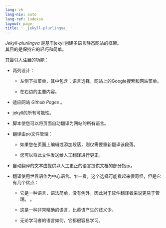 ```yaml
---
lang: zh
lang-niv: auto
lang-ref: indekso
layout: page
title: ' _jekyll-plurlingva_ '
---
```


 _Jekyll-plurlingva_ 是基于jekyll创建多语言静态网站的框架。  
其目的是保持它的轻巧和简单。

其最引人注目的功能：

 * 两列设计：


   * 左侧下拉菜单，其中包含：语言选择，网站上的Google搜索和网站菜单。


   * 在右边的主要内容。


 * 适应网站 _Github Pages_ 。


 * jekyll的所有可能性。


 * 脚本使您可以将页面自动翻译为网站的所有语言。


 * 翻译由po文件管理：


   * 如果您在页面上编辑或添加段落，则仅需要重新翻译该段落。


   * 您可以将此文件发送给人工翻译进行更正。


 * 自动翻译的文本由提供以人工更正的语言提供文档的部分指示。


 * 翻译使用世界语作为中心语言。乍一看，这个选择可能看起来很奇怪，但是它有几个优点：


   * 它是一种语言，语法简单，没有例外，因此对于软件翻译者来说更易于管理。 。


   * 这是一种非常精确的语言，比英语产生的歧义少。


   * 无论学习者的语言如何，它都很容易学习。




